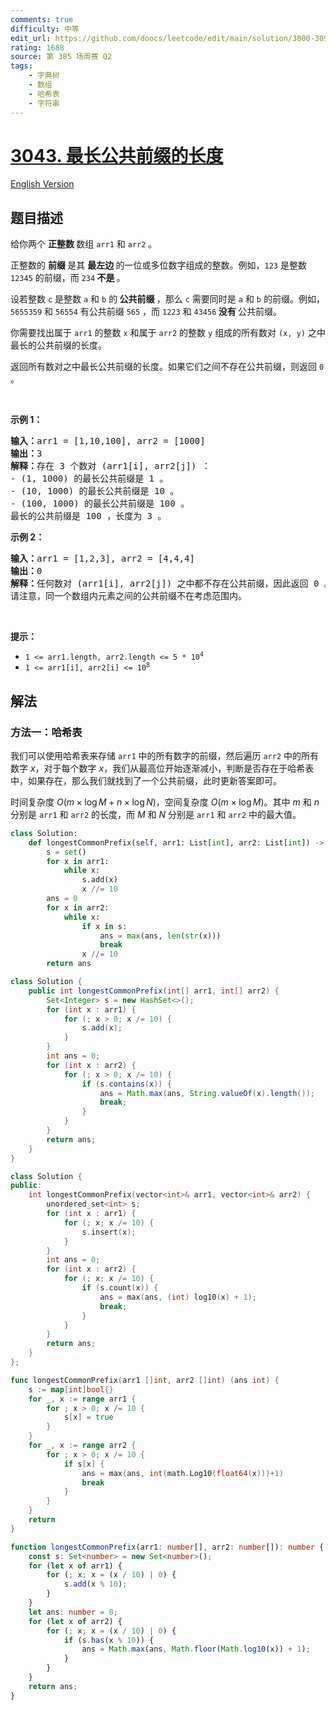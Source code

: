 ```yaml
---
comments: true
difficulty: 中等
edit_url: https://github.com/doocs/leetcode/edit/main/solution/3000-3099/3043.Find%20the%20Length%20of%20the%20Longest%20Common%20Prefix/README.md
rating: 1688
source: 第 385 场周赛 Q2
tags:
    - 字典树
    - 数组
    - 哈希表
    - 字符串
---
```


# [3043. 最长公共前缀的长度](https://leetcode.cn/problems/find-the-length-of-the-longest-common-prefix)

[English Version](/solution/3000-3099/3043.Find%20the%20Length%20of%20the%20Longest%20Common%20Prefix/README_EN.md)

## 题目描述

<!-- 这里写题目描述 -->

<p>给你两个 <strong>正整数 </strong>数组 <code>arr1</code> 和 <code>arr2</code> 。</p>

<p>正整数的 <strong>前缀 </strong>是其 <strong>最左边 </strong>的一位或多位数字组成的整数。例如，<code>123</code> 是整数 <code>12345</code> 的前缀，而 <code>234</code><strong> 不是 </strong>。</p>

<p>设若整数 <code>c</code> 是整数 <code>a</code> 和 <code>b</code> 的<strong> 公共前缀 </strong>，那么 <code>c</code> 需要同时是 <code>a</code> 和 <code>b</code> 的前缀。例如，<code>5655359</code> 和 <code>56554</code> 有公共前缀 <code>565</code> ，而 <code>1223</code> 和 <code>43456</code><strong> 没有 </strong>公共前缀。</p>

<p>你需要找出属于 <code>arr1</code> 的整数 <code>x</code> 和属于 <code>arr2</code> 的整数 <code>y</code> 组成的所有数对 <code>(x, y)</code> 之中最长的公共前缀的长度。</p>

<p>返回所有数对之中最长公共前缀的长度。如果它们之间不存在公共前缀，则返回 <code>0</code> 。</p>

<p>&nbsp;</p>

<p><strong class="example">示例 1：</strong></p>

<pre>
<strong>输入：</strong>arr1 = [1,10,100], arr2 = [1000]
<strong>输出：</strong>3
<strong>解释：</strong>存在 3 个数对 (arr1[i], arr2[j]) ：
- (1, 1000) 的最长公共前缀是 1 。
- (10, 1000) 的最长公共前缀是 10 。
- (100, 1000) 的最长公共前缀是 100 。
最长的公共前缀是 100 ，长度为 3 。
</pre>

<p><strong class="example">示例 2：</strong></p>

<pre>
<strong>输入：</strong>arr1 = [1,2,3], arr2 = [4,4,4]
<strong>输出：</strong>0
<strong>解释：</strong>任何数对 (arr1[i], arr2[j]) 之中都不存在公共前缀，因此返回 0 。
请注意，同一个数组内元素之间的公共前缀不在考虑范围内。
</pre>

<p>&nbsp;</p>

<p><strong>提示：</strong></p>

<ul>
	<li><code>1 &lt;= arr1.length, arr2.length &lt;= 5 * 10<sup>4</sup></code></li>
	<li><code>1 &lt;= arr1[i], arr2[i] &lt;= 10<sup>8</sup></code></li>
</ul>

## 解法

### 方法一：哈希表

我们可以使用哈希表来存储 `arr1` 中的所有数字的前缀，然后遍历 `arr2` 中的所有数字 $x$，对于每个数字 $x$，我们从最高位开始逐渐减小，判断是否存在于哈希表中，如果存在，那么我们就找到了一个公共前缀，此时更新答案即可。

时间复杂度 $O(m \times \log M + n \times \log N)$，空间复杂度 $O(m \times \log M)$。其中 $m$ 和 $n$ 分别是 `arr1` 和 `arr2` 的长度，而 $M$ 和 $N$ 分别是 `arr1` 和 `arr2` 中的最大值。

<!-- tabs:start -->

```python
class Solution:
    def longestCommonPrefix(self, arr1: List[int], arr2: List[int]) -> int:
        s = set()
        for x in arr1:
            while x:
                s.add(x)
                x //= 10
        ans = 0
        for x in arr2:
            while x:
                if x in s:
                    ans = max(ans, len(str(x)))
                    break
                x //= 10
        return ans
```

```java
class Solution {
    public int longestCommonPrefix(int[] arr1, int[] arr2) {
        Set<Integer> s = new HashSet<>();
        for (int x : arr1) {
            for (; x > 0; x /= 10) {
                s.add(x);
            }
        }
        int ans = 0;
        for (int x : arr2) {
            for (; x > 0; x /= 10) {
                if (s.contains(x)) {
                    ans = Math.max(ans, String.valueOf(x).length());
                    break;
                }
            }
        }
        return ans;
    }
}
```

```cpp
class Solution {
public:
    int longestCommonPrefix(vector<int>& arr1, vector<int>& arr2) {
        unordered_set<int> s;
        for (int x : arr1) {
            for (; x; x /= 10) {
                s.insert(x);
            }
        }
        int ans = 0;
        for (int x : arr2) {
            for (; x; x /= 10) {
                if (s.count(x)) {
                    ans = max(ans, (int) log10(x) + 1);
                    break;
                }
            }
        }
        return ans;
    }
};
```

```go
func longestCommonPrefix(arr1 []int, arr2 []int) (ans int) {
	s := map[int]bool{}
	for _, x := range arr1 {
		for ; x > 0; x /= 10 {
			s[x] = true
		}
	}
	for _, x := range arr2 {
		for ; x > 0; x /= 10 {
			if s[x] {
				ans = max(ans, int(math.Log10(float64(x)))+1)
				break
			}
		}
	}
	return
}
```

```ts
function longestCommonPrefix(arr1: number[], arr2: number[]): number {
    const s: Set<number> = new Set<number>();
    for (let x of arr1) {
        for (; x; x = (x / 10) | 0) {
            s.add(x % 10);
        }
    }
    let ans: number = 0;
    for (let x of arr2) {
        for (; x; x = (x / 10) | 0) {
            if (s.has(x % 10)) {
                ans = Math.max(ans, Math.floor(Math.log10(x)) + 1);
            }
        }
    }
    return ans;
}
```

<!-- tabs:end -->

<!-- end -->
